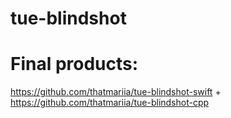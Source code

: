 # tue-blindshot
# Final products:
https://github.com/thatmariia/tue-blindshot-swift 
+
https://github.com/thatmariia/tue-blindshot-cpp
